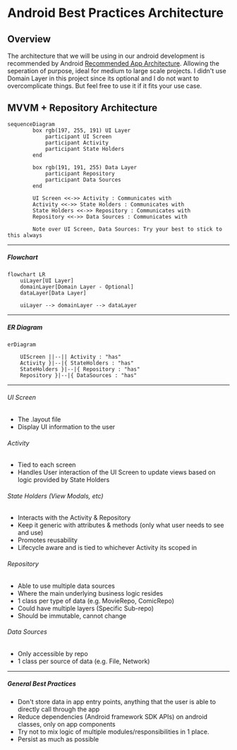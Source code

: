 # Android Best Practices Architecture

## Overview
The architecture that we will be using in our android development is recommended by Android [Recommended App Architecture](https://developer.android.com/topic/architecture?gclid=CjwKCAjw6raYBhB7EiwABge5Klm_5PN8nJF0Jrb_ymrPP0JAEsbmemmGv_nsn0nBQKQtQMCBuvjehRoC7qcQAvD_BwE&gclsrc=aw.ds#recommended-app-arch). Allowing the seperation of purpose, ideal for medium to large scale projects. I didn't use Domain Layer in this project since its optional and I do not want to overcomplicate things. But feel free to use it if it fits your use case.


## MVVM + Repository Architecture
```mermaid
sequenceDiagram
        box rgb(197, 255, 191) UI Layer
            participant UI Screen
            participant Activity
            participant State Holders
        end

        box rgb(191, 191, 255) Data Layer
            participant Repository
            participant Data Sources
        end

        UI Screen <<->> Activity : Communicates with
        Activity <<->> State Holders : Communicates with
        State Holders <<->> Repository : Communicates with
        Repository <<->> Data Sources : Communicates with

        Note over UI Screen, Data Sources: Try your best to stick to this always
```

-----
##### Flowchart
```mermaid
flowchart LR
    uiLayer[UI Layer] 
    domainLayer[Domain Layer - Optional]
    dataLayer[Data Layer]

    uiLayer --> domainLayer --> dataLayer
```
------
##### ER Diagram

```mermaid
erDiagram
    
    UIScreen ||--|| Activity : "has"
    Activity }|--|{ StateHolders : "has"
    StateHolders }|--|{ Repository : "has"
    Repository }|--|{ DataSources : "has"
```
----------

###### UI Screen
- The .layout file
- Display UI information to the user

###### Activity
- Tied to each screen
- Handles User interaction of the UI Screen to update views based on logic provided by State Holders

###### State Holders (View Modals, etc)
- Interacts with the Activity & Repository
- Keep it generic with attributes & methods (only what user needs to see and use)
- Promotes reusability
- Lifecycle aware and is tied to whichever Activity its scoped in

###### Repository
- Able to use multiple data sources
- Where the main underlying business logic resides
- 1 class per type of data (e.g. MovieRepo, ComicRepo)
- Could have multiple layers (Specific Sub-repo)
- Should be immutable, cannot change

###### Data Sources
- Only accessible by repo
- 1 class per source of data (e.g. File, Network)

-----
##### General Best Practices
- Don't store data in app entry points, anything that the user is able to directly call through the app
- Reduce dependencies (Android framework SDK APIs) on android classes, only on app components
- Try not to mix logic of multiple modules/responsibilities in 1 place.
- Persist as much as possible